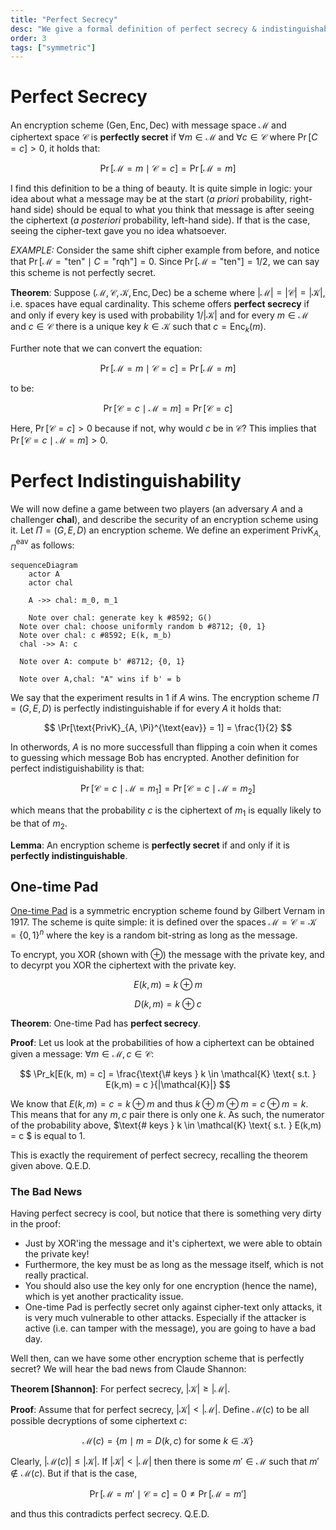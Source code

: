 ```yaml
---
title: "Perfect Secrecy"
desc: "We give a formal definition of perfect secrecy & indistinguishability, and show that One-time Pad is the only algorithm that can achieve it."
order: 3
tags: ["symmetric"]
---
```


# Perfect Secrecy

An encryption scheme $(\text{Gen}, \text{Enc}, \text{Dec})$ with message space $\mathcal{M}$ and ciphertext space $\mathcal{C}$ is **perfectly secret** if $\forall m \in \mathcal{M}$ and $\forall c \in \mathcal{C}$ where $\Pr[C=c] > 0$, it holds that:

$$
\Pr[\mathcal{M}=m \mid \mathcal{C}=c] = \Pr[\mathcal{M}=m]
$$

I find this definition to be a thing of beauty. It is quite simple in logic: your idea about what a message may be at the start (_a priori_ probability, right-hand side) should be equal to what you think that message is after seeing the ciphertext (_a posteriori_ probability, left-hand side). If that is the case, seeing the cipher-text gave you no idea whatsoever.

_EXAMPLE:_ Consider the same shift cipher example from before, and notice that $\Pr[\mathcal{M}=\text{"ten"} \mid C=\text{"rqh"}] = 0$. Since $\Pr[\mathcal{M}=\text{"ten"}] = 1/2$, we can say this scheme is not perfectly secret.

**Theorem**: Suppose $(\mathcal{M}, \mathcal{C}, \mathcal{K}, \text{Enc}, \text{Dec})$ be a scheme where $|\mathcal{M}| = |\mathcal{C}|= |\mathcal{K}|$, i.e. spaces have equal cardinality. This scheme offers **perfect secrecy** if and only if every key is used with probability $1/|\mathcal{K}|$ and for every $m \in \mathcal{M}$ and $c \in \mathcal{C}$ there is a unique key $k \in \mathcal{K}$ such that $c = \text{Enc}_k(m)$.

Further note that we can convert the equation:

$$
\Pr[\mathcal{M}=m \mid \mathcal{C}=c] = \Pr[\mathcal{M}=m]
$$

to be:

$$
\Pr[\mathcal{C}=c \mid \mathcal{M}=m] = \Pr[\mathcal{C}=c]
$$

Here, $\Pr[\mathcal{C}=c] > 0$ because if not, why would $c$ be in $\mathcal{C}$? This implies that $\Pr[\mathcal{C}=c \mid \mathcal{M}=m] > 0$.

# Perfect Indistinguishability

We will now define a game between two players (an adversary $A$ and a challenger **chal**), and describe the security of an encryption scheme using it. Let $\Pi = (G, E, D)$ an encryption scheme. We define an experiment $\text{PrivK}_{A, \Pi}^{\text{eav}}$ as follows:

```mermaid
sequenceDiagram
	actor A
	actor chal

	A ->> chal: m_0, m_1

	Note over chal: generate key k #8592; G()
  Note over chal: choose uniformly random b #8712; {0, 1}
  Note over chal: c #8592; E(k, m_b)
  chal ->> A: c

  Note over A: compute b' #8712; {0, 1}

  Note over A,chal: "A" wins if b' = b

```

We say that the experiment results in 1 if $A$ wins. The encryption scheme $\Pi = (G, E, D)$ is perfectly indistinguishable if for every $A$ it holds that:

$$
\Pr[\text{PrivK}_{A, \Pi}^{\text{eav}} = 1] = \frac{1}{2}
$$

In otherwords, $A$ is no more successfull than flipping a coin when it comes to guessing which message Bob has encrypted. Another definition for perfect indistiguishability is that:

$$
\Pr[\mathcal{C}=c \mid \mathcal{M}=m_1] =\Pr[\mathcal{C}=c \mid \mathcal{M}=m_2]
$$

which means that the probability $c$ is the ciphertext of $m_1$ is equally likely to be that of $m_2$.

**Lemma**: An encryption scheme is **perfectly secret** if and only if it is **perfectly indistinguishable**.

## One-time Pad

[One-time Pad](https://en.wikipedia.org/wiki/One-time_pad) is a symmetric encryption scheme found by Gilbert Vernam in 1917. The scheme is quite simple: it is defined over the spaces $\mathcal{M} = \mathcal{C} = \mathcal{K} = \{0, 1\}^n$ where the key is a random bit-string as long as the message.

To encrypt, you XOR (shown with $\oplus$) the message with the private key, and to decyrpt you XOR the ciphertext with the private key.

$$
E(k, m) = k \oplus m
$$

$$
D(k, m) = k \oplus c
$$

**Theorem**: One-time Pad has **perfect secrecy**.

**Proof**: Let us look at the probabilities of how a ciphertext can be obtained given a message: $\forall m \in \mathcal{M}, c \in \mathcal{C}:$

$$
\Pr_k[E(k, m) = c] = \frac{\text{\# keys } k \in \mathcal{K} \text{ s.t. } E(k,m) = c }{|\mathcal{K}|}
$$

We know that $E(k, m) = c = k \oplus m$ and thus $k \oplus m \oplus m = c \oplus m = k$. This means that for any $m, c$ pair there is only one $k$. As such, the numerator of the probability above, $\text{\# keys } k \in \mathcal{K} \text{ s.t. } E(k,m) = c $ is equal to 1.

This is exactly the requirement of perfect secrecy, recalling the theorem given above. Q.E.D.

### The Bad News

Having perfect secrecy is cool, but notice that there is something very dirty in the proof:

- Just by XOR'ing the message and it's ciphertext, we were able to obtain the private key!
- Furthermore, the key must be as long as the message itself, which is not really practical.
- You should also use the key only for one encryption (hence the name), which is yet another practicality issue.
- One-time Pad is perfectly secret only against cipher-text only attacks, it is very much vulnerable to other attacks. Especially if the attacker is active (i.e. can tamper with the message), you are going to have a bad day.

Well then, can we have some other encryption scheme that is perfectly secret? We will hear the bad news from Claude Shannon:

**Theorem \[Shannon\]**: For perfect secrecy, $|\mathcal{K}| \geq |\mathcal{M}|$.

**Proof**: Assume that for perfect secrecy, $|\mathcal{K}| < |\mathcal{M}|$. Define $\mathcal{M}(c)$ to be all possible decryptions of some ciphertext $c$:

$$
\mathcal{M}(c) = \{ m \mid m = D(k, c) \text{ for some } k \in \mathcal{K}\}
$$

Clearly, $|\mathcal{M}(c)| \leq |\mathcal{K}|$. If $|\mathcal{K}| < |\mathcal{M}|$ then there is some $m' \in \mathcal{M}$ such that $m' \not\in \mathcal{M}(c)$. But if that is the case,

$$
\Pr[\mathcal{M} = m' \mid \mathcal{C} = c] = 0 \ne \Pr[\mathcal{M} = m']
$$

and thus this contradicts perfect secrecy. Q.E.D.
